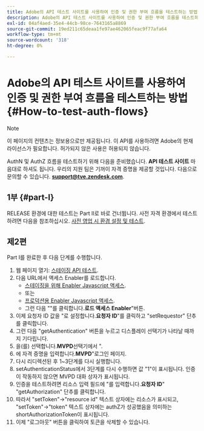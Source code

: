 ```yaml
---
title: Adobe의 API 테스트 사이트를 사용하여 인증 및 권한 부여 흐름을 테스트하는 방법
description: Adobe의 API 테스트 사이트를 사용하여 인증 및 권한 부여 흐름을 테스트하는 방법
exl-id: 04af4aed-35e4-44cb-98ce-7643165a8869
source-git-commit: 19ed211c65deaa1fe97ae462065feac9f77afa64
workflow-type: tm+mt
source-wordcount: '318'
ht-degree: 0%

---
```


# Adobe의 API 테스트 사이트를 사용하여 인증 및 권한 부여 흐름을 테스트하는 방법 {#How-to-test-auth-flows}

>[!NOTE]
>
>이 페이지의 컨텐츠는 정보용으로만 제공됩니다. 이 API를 사용하려면 Adobe의 현재 라이선스가 필요합니다. 허가되지 않은 사용은 허용되지 않습니다.

AuthN 및 AuthZ 흐름을 테스트하기 위해 다음을 준비했습니다. **API 테스트 사이트** 마음대로 하셔도 됩니다. 우리의 지원 팀은 기꺼이 자격 증명을 제공할 것입니다. 다음으로 문의할 수 있습니다. **support@tve.zendesk.com**.


## 1부 {#part-I}

RELEASE 환경에 대한 테스트는 Part II로 바로 건너뜁니다.  사전 자격 환경에서 테스트하려면 다음을 참조하십시오. [사전 영업 시 환경 설정 및 테스트](/help/authentication/setting-up-your-environment-and-testing-in-prequal.md).

## 제2편

Part I를 완료한 후 다음 단계를 수행합니다.


1. 웹 페이지 열기: [스테이징 API 테스트](https://sp.auth-staging.adobe.com/apitest/api.html).
1. 다음 URL에서 액세스 Enabler를 로드합니다.
   * [스테이징을 위해 Enabler Javascript 액세스](https://entitlement.auth-staging.adobe.com/entitlement/js/AccessEnabler.js).
   * 또는
   * [프로덕션용 Enabler Javascript 액세스](https://entitlement.auth.adobe.com/entitlement/js/AccessEnabler.js).
   * 그런 다음 &quot;&quot;를 클릭합니다.**로드 액세스 Enabler**&quot;버튼.
1. 이제 요청자 ID 값을 &quot;로 설정합니다.**요청자 ID**&quot;를 클릭하고 &quot;setRequestor&quot; 단추를 클릭합니다.
1. 그런 다음 &quot;getAuthentication&quot; 버튼을 누르고 디스플레이 선택기가 나타날 때까지 기다립니다.
1. 을(를) 선택합니다.**MVPD**&#x200B;선택기에서 &quot;.
1. 에 자격 증명을 입력합니다.**MVPD**&quot;로그인 페이지.
1. 다시 리디렉션된 후 1~3단계를 다시 실행합니다.
1. setAuthenticationStatus에서 3단계를 다시 수행하면 값 &quot;1&quot;이 표시됩니다. 인증이 작동하지 않으면 MVPD 대화 상자가 표시됩니다.
1. 인증을 테스트하려면 리소스 입력 필드에 &quot;를 입력합니다.**요청자 ID**&quot; &quot;getAuthorization&quot; 단추를 클릭합니다.
1. 따라서 &quot;setToken&quot;-\>&quot;resource id&quot; 텍스트 상자에는 리소스가 표시되고, &quot;setToken&quot;-\>&quot;token&quot; 텍스트 상자에는 authZ가 성공했음을 의미하는 shortAuthorizationToken이 표시됩니다.
1. 이제 &quot;로그아웃&quot; 버튼을 클릭하여 토큰을 삭제할 수 있습니다.
